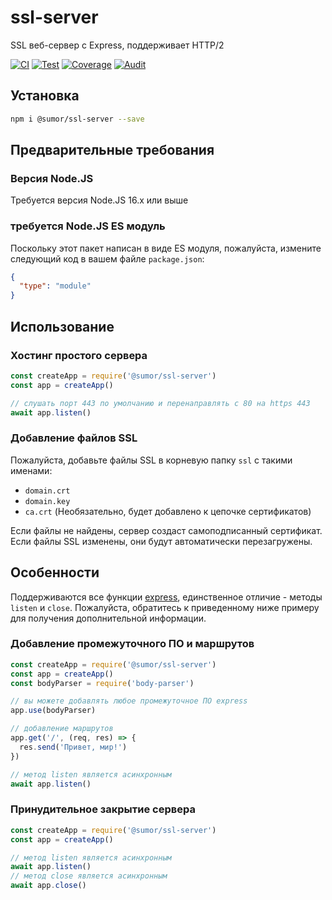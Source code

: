 # ssl-server

SSL веб-сервер с Express, поддерживает HTTP/2

[![CI](https://github.com/sumor-cloud/ssl-server/actions/workflows/ci.yml/badge.svg)](https://github.com/sumor-cloud/ssl-server/actions/workflows/ci.yml)
[![Test](https://github.com/sumor-cloud/ssl-server/actions/workflows/ut.yml/badge.svg)](https://github.com/sumor-cloud/ssl-server/actions/workflows/ut.yml)
[![Coverage](https://github.com/sumor-cloud/ssl-server/actions/workflows/coverage.yml/badge.svg)](https://github.com/sumor-cloud/ssl-server/actions/workflows/coverage.yml)
[![Audit](https://github.com/sumor-cloud/ssl-server/actions/workflows/audit.yml/badge.svg)](https://github.com/sumor-cloud/ssl-server/actions/workflows/audit.yml)

## Установка

```bash
npm i @sumor/ssl-server --save
```

## Предварительные требования

### Версия Node.JS

Требуется версия Node.JS 16.x или выше

### требуется Node.JS ES модуль

Поскольку этот пакет написан в виде ES модуля,
пожалуйста, измените следующий код в вашем файле `package.json`:

```json
{
  "type": "module"
}
```

## Использование

### Хостинг простого сервера

```javascript
const createApp = require('@sumor/ssl-server')
const app = createApp()

// слушать порт 443 по умолчанию и перенаправлять с 80 на https 443
await app.listen()
```

### Добавление файлов SSL

Пожалуйста, добавьте файлы SSL в корневую папку `ssl` с такими именами:

- `domain.crt`
- `domain.key`
- `ca.crt` (Необязательно, будет добавлено к цепочке сертификатов)

Если файлы не найдены, сервер создаст самоподписанный сертификат.  
Если файлы SSL изменены, они будут автоматически перезагружены.

## Особенности

Поддерживаются все функции [express](https://www.npmjs.com/package/express), единственное отличие - методы `listen` и `close`. Пожалуйста, обратитесь к приведенному ниже примеру для получения дополнительной информации.

### Добавление промежуточного ПО и маршрутов

```javascript
const createApp = require('@sumor/ssl-server')
const app = createApp()
const bodyParser = require('body-parser')

// вы можете добавлять любое промежуточное ПО express
app.use(bodyParser)

// добавление маршрутов
app.get('/', (req, res) => {
  res.send('Привет, мир!')
})

// метод listen является асинхронным
await app.listen()
```

### Принудительное закрытие сервера

```javascript
const createApp = require('@sumor/ssl-server')
const app = createApp()

// метод listen является асинхронным
await app.listen()
// метод close является асинхронным
await app.close()
```
